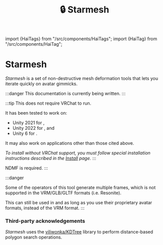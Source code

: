 ﻿---
title: 🔒 Starmesh
---
import {HaiTags} from "/src/components/HaiTags";
import {HaiTag} from "/src/components/HaiTag";

# Starmesh

<HaiTags>
<HaiTag isUniversal={true} />
</HaiTags>

*Starmesh* is a set of non-destructive mesh deformation tools that lets you iterate quickly
on avatar gimmicks.

:::danger
This documentation is currently being written.
:::

:::tip
This does not require VRChat to run.

It has been tested to work on:
- Unity 2021 for <HaiTag requiresChilloutVR={true} short={true} />,
- Unity 2022 for <HaiTag requiresVRChat={true} short={true} />, and
- Unity 6 for <HaiTag requiresBasis={true} short={true} />.

It may also work on applications other than those cited above.

*To install without VRChat support, you must follow special installation instructions described in the [Install](./facetra-shape-creator/install) page.*
:::

NDMF is required.
:::

:::danger
<HaiTags>
<HaiTag notCompatibleWithGltf={true} />
</HaiTags>

Some of the operators of this tool generate multiple frames, which is not supported in the VRM/GLB/GLTF formats (i.e. Resonite).

This can still be used in <HaiTag compatibleWithVNyan={true} short={true} /> and <HaiTag compatibleWithWarudo={true} short={true} />
as long as you use their proprietary avatar formats, instead of the VRM format.
:::

### Third-party acknowledgements

*Starmesh* uses the [viliwonka/KDTree](https://github.com/viliwonka/KDTree) library to perform distance-based polygon search operations.
